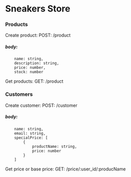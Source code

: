 # Sneakers Store

### Products

Create product:
POST: /product
##### body: 
        name: string,
        description: string,
        price: number,
        stock: number

Get products:
GET: /product

### Customers
Create customer:
POST: /customer
##### body: 
        name: string,
        email: string,
        specialPrice: [
            {
                productName: string,
                price: number
            }
        ]

Get price or base price:
GET: /price/:user_id/:producName
